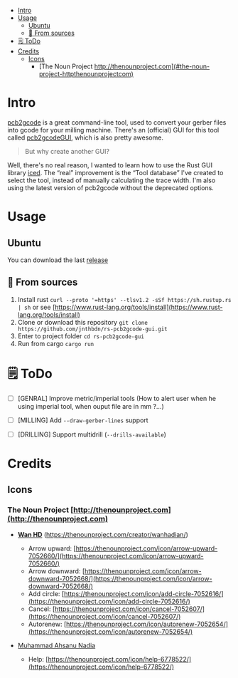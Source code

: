 - [Intro](#intro)
- [Usage](#usage)
  - [Ubuntu](#ubuntu)
  - [🦀 From sources](#-from-sources)
- [🗒️ ToDo](#️-todo)
- [Credits](#credits)
  - [Icons](#icons)
    - [The Noun Project http://thenounproject.com](#the-noun-project-httpthenounprojectcom)


# Intro
[pcb2gcode](https://github.com/pcb2gcode/pcb2gcode) is a great command-line tool, used to convert your gerber files into gcode for your milling machine. There's an (official) GUI for this tool called [pcb2gcodeGUI](https://github.com/pcb2gcode/pcb2gcodeGUI), which is also pretty awesome.

> But why create another GUI?

Well, there's no real reason, I wanted to learn how to use the Rust GUI library [iced](https://iced.rs/). The “real” improvement is the “Tool database” I've created to select the tool, instead of manually calculating the trace width. I'm also using the latest version of pcb2gcode without the deprecated options.

# Usage

## Ubuntu
You can download the last [release](https://github.com/jnthbdn/rs-pcb2gcode-gui/releases)

## 🦀 From sources
1. Install rust `curl --proto '=https' --tlsv1.2 -sSf https://sh.rustup.rs | sh` or see [https://www.rust-lang.org/tools/install](https://www.rust-lang.org/tools/install)
2. Clone or download this repository `git clone https://github.com/jnthbdn/rs-pcb2gcode-gui.git`
3. Enter to project folder `cd rs-pcb2gcode-gui`
4. Run from cargo `cargo run`

# 🗒️ ToDo
 - [ ] [GENRAL] Improve metric/imperial tools (How to alert user when he using imperial tool, when ouput file are in mm ?...)
 - [ ] [MILLING] Add `--draw-gerber-lines` support
 - [ ] [DRILLING] Support multidrill (`--drills-available`)


# Credits
## Icons
### The Noun Project [http://thenounproject.com](http://thenounproject.com)
 - [**Wan HD**](https://thenounproject.com/creator/wanhadian/) (https://thenounproject.com/creator/wanhadian/)
   + Arrow upward: [https://thenounproject.com/icon/arrow-upward-7052660/](https://thenounproject.com/icon/arrow-upward-7052660/)
   + Arrow downward: [https://thenounproject.com/icon/arrow-downward-7052668/](https://thenounproject.com/icon/arrow-downward-7052668/)
   + Add circle: [https://thenounproject.com/icon/add-circle-7052616/](https://thenounproject.com/icon/add-circle-7052616/)
   + Cancel: [https://thenounproject.com/icon/cancel-7052607/](https://thenounproject.com/icon/cancel-7052607/)
   + Autorenew: [https://thenounproject.com/icon/autorenew-7052654/](https://thenounproject.com/icon/autorenew-7052654/)

 - [Muhammad Ahsanu Nadia](https://thenounproject.com/creator/muhammad_ahsanu/)
   - Help: [https://thenounproject.com/icon/help-6778522/](https://thenounproject.com/icon/help-6778522/)